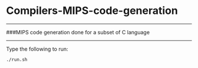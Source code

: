 # Compilers-MIPS-code-generation
---
###MIPS code generation done for a subset of C language


---
Type the following to run:  

`./run.sh`
